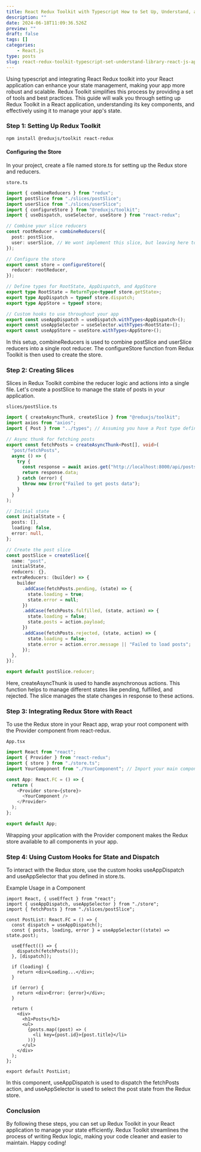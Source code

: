```yaml
---
title: React Redux Toolkit with Typescript How to Set Up, Understand, and Use the library in Your React.js App
description: ""
date: 2024-06-18T11:09:36.526Z
preview: ""
draft: false
tags: []
categories:
    - React.js
type: posts
slug: react-redux-toolkit-typescript-set-understand-library-react-js-app
---
```


Using typescript and integrating React Redux toolkit into your React application can enhance your state management, making your app more robust and scalable. Redux Toolkit simplifies this process by providing a set of tools and best practices. This guide will walk you through setting up Redux Toolkit in a React application, understanding its key components, and effectively using it to manage your app's state.

### Step 1: Setting Up Redux Toolkit

```bash
npm install @reduxjs/toolkit react-redux
```

#### Configuring the Store
In your project, create a file named store.ts for setting up the Redux store and reducers.

`store.ts`
```ts
import { combineReducers } from "redux";
import postSlice from "./slices/postSlice";
import userSlice from "./slices/userSlice";
import { configureStore } from "@reduxjs/toolkit";
import { useDispatch, useSelector, useStore } from "react-redux";

// Combine your slice reducers
const rootReducer = combineReducers({
  post: postSlice,
  user: userSlice, // We wont implement this slice, but leaving here to show that multiple reducers can be combined this way
});

// Configure the store
export const store = configureStore({
  reducer: rootReducer,
});

// Define types for RootState, AppDispatch, and AppStore
export type RootState = ReturnType<typeof store.getState>;
export type AppDispatch = typeof store.dispatch;
export type AppStore = typeof store;

// Custom hooks to use throughout your app
export const useAppDispatch = useDispatch.withTypes<AppDispatch>();
export const useAppSelector = useSelector.withTypes<RootState>();
export const useAppStore = useStore.withTypes<AppStore>();

```

In this setup, combineReducers is used to combine postSlice and userSlice reducers into a single root reducer. The configureStore function from Redux Toolkit is then used to create the store.

### Step 2: Creating Slices
Slices in Redux Toolkit combine the reducer logic and actions into a single file. Let's create a postSlice to manage the state of posts in your application.

`slices/postSlice.ts`

```ts
import { createAsyncThunk, createSlice } from "@reduxjs/toolkit";
import axios from "axios";
import { Post } from "../types"; // Assuming you have a Post type defined

// Async thunk for fetching posts
export const fetchPosts = createAsyncThunk<Post[], void>(
  "post/fetchPosts",
  async () => {
    try {
      const response = await axios.get("http://localhost:8000/api/posts");
      return response.data;
    } catch (error) {
      throw new Error("Failed to get posts data");
    }
  }
);

// Initial state
const initialState = {
  posts: [],
  loading: false,
  error: null,
};

// Create the post slice
const postSlice = createSlice({
  name: "post",
  initialState,
  reducers: {},
  extraReducers: (builder) => {
    builder
      .addCase(fetchPosts.pending, (state) => {
        state.loading = true;
        state.error = null;
      })
      .addCase(fetchPosts.fulfilled, (state, action) => {
        state.loading = false;
        state.posts = action.payload;
      })
      .addCase(fetchPosts.rejected, (state, action) => {
        state.loading = false;
        state.error = action.error.message || "Failed to load posts";
      });
  },
});

export default postSlice.reducer;

```

Here, createAsyncThunk is used to handle asynchronous actions. This function helps to manage different states like pending, fulfilled, and rejected. The slice manages the state changes in response to these actions.

### Step 3: Integrating Redux Store with React
To use the Redux store in your React app, wrap your root component with the Provider component from react-redux.

`App.tsx`

```ts
import React from "react";
import { Provider } from "react-redux";
import { store } from "./store.ts";
import YourComponent from "./YourComponent"; // Import your main component

const App: React.FC = () => {
  return (
    <Provider store={store}>
      <YourComponent />
    </Provider>
  );
};

export default App;

```

Wrapping your application with the Provider component makes the Redux store available to all components in your app.


### Step 4: Using Custom Hooks for State and Dispatch
To interact with the Redux store, use the custom hooks useAppDispatch and useAppSelector that you defined in store.ts.

Example Usage in a Component

```tsx
import React, { useEffect } from "react";
import { useAppDispatch, useAppSelector } from "./store";
import { fetchPosts } from "./slices/postSlice";

const PostList: React.FC = () => {
  const dispatch = useAppDispatch();
  const { posts, loading, error } = useAppSelector((state) => state.post);

  useEffect(() => {
    dispatch(fetchPosts());
  }, [dispatch]);

  if (loading) {
    return <div>Loading...</div>;
  }

  if (error) {
    return <div>Error: {error}</div>;
  }

  return (
    <div>
      <h1>Posts</h1>
      <ul>
        {posts.map((post) => (
          <li key={post.id}>{post.title}</li>
        ))}
      </ul>
    </div>
  );
};

export default PostList;

```

In this component, useAppDispatch is used to dispatch the fetchPosts action, and useAppSelector is used to select the post state from the Redux store.

### Conclusion
By following these steps, you can set up Redux Toolkit in your React application to manage your state efficiently. Redux Toolkit streamlines the process of writing Redux logic, making your code cleaner and easier to maintain. Happy coding!
